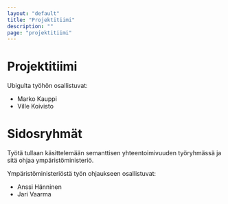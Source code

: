 ```yaml
---
layout: "default"
title: "Projektitiimi"
description: ""
page: "projektitiimi"
---
```


# Projektitiimi

Ubigulta työhön osallistuvat:
- Marko Kauppi
- Ville Koivisto

# Sidosryhmät

Työtä tullaan käsittelemään semanttisen yhteentoimivuuden työryhmässä ja sitä ohjaa ympäristöministeriö.

Ympäristöministeriöstä työn ohjaukseen osallistuvat:
- Anssi Hänninen
- Jari Vaarma

